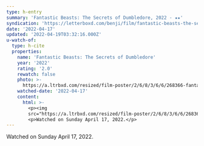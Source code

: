 ```yaml
---
type: h-entry
summary: 'Fantastic Beasts: The Secrets of Dumbledore, 2022 - ★★'
syndication: 'https://letterboxd.com/benji/film/fantastic-beasts-the-secrets-of-dumbledore/'
date: '2022-04-17'
updated: '2022-04-19T03:32:16.000Z'
u-watch-of:
  type: h-cite
  properties:
    name: 'Fantastic Beasts: The Secrets of Dumbledore'
    year: '2022'
    rating: '2.0'
    rewatch: false
    photo: >-
      https://a.ltrbxd.com/resized/film-poster/2/6/8/3/6/6/268366-fantastic-beasts-the-secrets-of-dumbledore-0-600-0-900-crop.jpg?v=9f87b69904
    watched-date: '2022-04-17'
    content:
      html: >-
        <p><img
        src="https://a.ltrbxd.com/resized/film-poster/2/6/8/3/6/6/268366-fantastic-beasts-the-secrets-of-dumbledore-0-600-0-900-crop.jpg?v=9f87b69904"/></p>
        <p>Watched on Sunday April 17, 2022.</p>
---
```

Watched on Sunday April 17, 2022.
